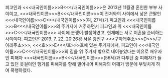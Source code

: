 피고인과 <<<내국인이름>>>B<<</내국인이름>>>은 2013년 11월경 혼인한 부부 사이이고, <<<내국인이름>>>B<<</내국인이름>>>이 전처와의 사이에서 낳은 큰딸인 <<<내국인이름>>>C<<</내국인이름>>>(여, 27세)가 피고인과 <<<내국인이름>>>B<<</내국인이름>>>의 주거지에 거주하면서 피고인과 위 <<<내국인이름>>>C<<</내국인이름>>> 사이에 분쟁이 발생하였고, 현재에는 서로 이혼을 준비하는 사이이다.
피고인은 2019. 7. 22. 20:26경 서울 광진구 <<<구아래주소>>>D<<</구아래주소>>>, <<<호>>>E<<</호>>>호에 있는 주거지에서, 피고인이 <<<내국인이름>>>C<<</내국인이름>>>의 짐을 위 주거지 밖으로 내어놓았다는 이유로 배우자인 피해자 <<<내국인이름>>>B<<</내국인이름>>>(56세)과 다투던 중 피해자가 들고 있던 옷걸이인 행거를 피해자를 향해 밀어내어 피해자의 어깨가 방문에 부딪치게 하여 폭행하였다.

